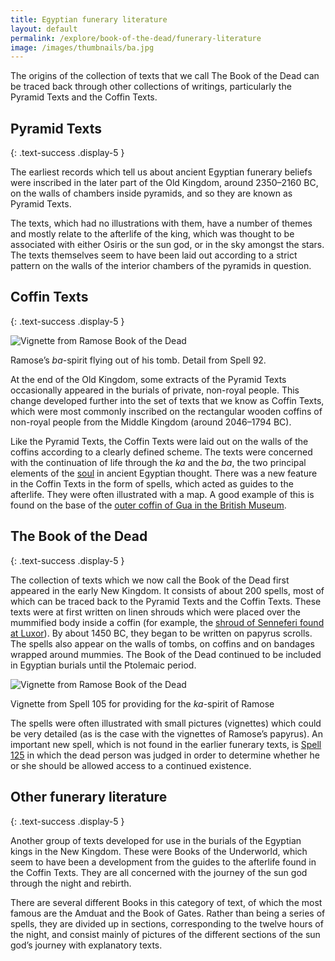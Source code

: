 ```yaml
---
title: Egyptian funerary literature
layout: default
permalink: /explore/book-of-the-dead/funerary-literature
image: /images/thumbnails/ba.jpg
---
```

The origins of the collection of texts that we call The Book of the Dead can be traced back through other collections of writings, particularly the Pyramid Texts and the Coffin Texts.

## Pyramid Texts
{: .text-success .display-5 }

The earliest records which tell us about ancient Egyptian funerary beliefs were inscribed in the later part of the Old Kingdom, around 2350–2160 BC, on the walls of chambers inside pyramids, and so they are known as Pyramid Texts.

The texts, which had no illustrations with them, have a number of themes and mostly relate to the afterlife of the king, which was thought to be associated with either Osiris or the sun god, or in the sky amongst the stars. The texts themselves seem to have been laid out according to a strict pattern on the walls of the interior chambers of the pyramids in question.

## Coffin Texts
{: .text-success .display-5 }

![Vignette from Ramose Book of the Dead]({{site.baseurl}}/images/papyrus/ba.jpg)

Ramose’s _ba_\-spirit flying out of his tomb. Detail from Spell 92.

At the end of the Old Kingdom, some extracts of the Pyramid Texts occasionally appeared in the burials of private, non-royal people. This change developed further into the set of texts that we know as Coffin Texts, which were most commonly inscribed on the rectangular wooden coffins of non-royal people from the Middle Kingdom (around 2046–1794 BC).

Like the Pyramid Texts, the Coffin Texts were laid out on the walls of the coffins according to a clearly defined scheme. The texts were concerned with the continuation of life through the _ka_ and the _ba_, the two principal elements of the [soul]({{site.baseurl}}/explore/book-of-the-dead/the-soul-in-ancient-egypt) in ancient Egyptian thought. There was a new feature in the Coffin Texts in the form of spells, which acted as guides to the afterlife. They were often illustrated with a map. A good example of this is found on the base of the [outer coffin of Gua in the British Museum](https://www.britishmuseum.org/collection/object/Y_EA30840).

## The Book of the Dead
{: .text-success .display-5 }


The collection of texts which we now call the Book of the Dead first appeared in the early New Kingdom. It consists of about 200 spells, most of which can be traced back to the Pyramid Texts and the Coffin Texts. These texts were at first written on linen shrouds which were placed over the mummified body inside a coffin (for example, the [shroud of Senneferi found  at Luxor](https://en.wikipedia.org/wiki/Sennefer_(treasurer))). By about 1450 BC, they began to be written on papyrus scrolls. The spells also appear on the walls of tombs, on coffins and on bandages wrapped around mummies. The Book of the Dead continued to be included in Egyptian burials until the Ptolemaic period.

![Vignette from Ramose Book of the Dead]({{site.baseurl}}/images/papyrus/BD105v.jpg)

Vignette from Spell 105 for providing for the _ka_\-spirit of Ramose

The spells were often illustrated with small pictures (vignettes) which could be very detailed (as is the case with the vignettes of Ramose’s papyrus). An important new spell, which is not found in the earlier funerary texts, is [Spell 125]({{site.baseurl}}/explore/the-book-of-the-dead/spell-125) in which the dead person was judged in order to determine whether he or she should be allowed access to a continued existence.

## Other funerary literature
{: .text-success .display-5 }

Another group of texts developed for use in the burials of the Egyptian kings in the New Kingdom. These were Books of the Underworld, which seem to have been a development from the guides to the afterlife found in the Coffin Texts. They are all concerned with the journey of the sun god through the night and rebirth.

There are several different Books in this category of text, of which the most famous are the Amduat and the Book of Gates. Rather than being a series of spells, they are divided up in sections, corresponding to the twelve hours of the night, and consist mainly of pictures of the different sections of the sun god’s journey with explanatory texts.
